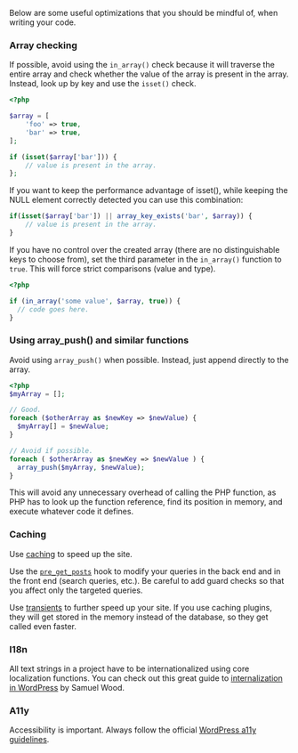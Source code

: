 Below are some useful optimizations that you should be mindful of, when writing your code.

### Array checking

If possible, avoid using the `in_array()` check because it will traverse the entire array and check whether the value of the array is present in the array. Instead, look up by key and use the `isset()` check.

```php
<?php

$array = [
    'foo' => true,
    'bar' => true,
];

if (isset($array['bar'])) {
    // value is present in the array.
};
```

If you want to keep the performance advantage of isset(), while keeping the NULL element correctly detected you can use this combination:

```php
if(isset($array['bar']) || array_key_exists('bar', $array)) {
    // value is present in the array.
}
```

If you have no control over the created array (there are no distinguishable keys to choose from), set the third parameter in the `in_array()` function to `true`. This will force strict comparisons (value and type).

```php
<?php

if (in_array('some value', $array, true)) {
  // code goes here.
}
```

### Using array_push() and similar functions

Avoid using `array_push()` when possible. Instead, just append directly to the array.

```php
<?php
$myArray = [];

// Good.
foreach ($otherArray as $newKey => $newValue) {
  $myArray[] = $newValue;
}

// Avoid if possible.
foreach ( $otherArray as $newKey => $newValue ) {
  array_push($myArray, $newValue);
}
```

This will avoid any unnecessary overhead of calling the PHP function, as PHP has to look up the function reference, find its position in memory, and execute whatever code it defines.

### Caching

Use [caching](https://10up.github.io/Engineering-Best-Practices/php/#the-object-cache) to speed up the site.

Use the [`pre_get_posts`](https://developer.wordpress.org/reference/hooks/pre_get_posts/) hook to modify your queries in the back end and in the front end (search queries, etc.). Be careful to add guard checks so that you affect only the targeted queries.

Use [transients](https://developer.wordpress.org/apis/handbook/transients/) to further speed up your site. If you use caching plugins, they will get stored in the memory instead of the database, so they get called even faster.

### I18n

All text strings in a project have to be internationalized using core localization functions. You can check out this great guide to [internalization in WordPress](https://ottopress.com/2012/internationalization-youre-probably-doing-it-wrong/) by Samuel Wood.

### A11y

Accessibility is important. Always follow the official [WordPress a11y guidelines](https://make.wordpress.org/accessibility/handbook/).

